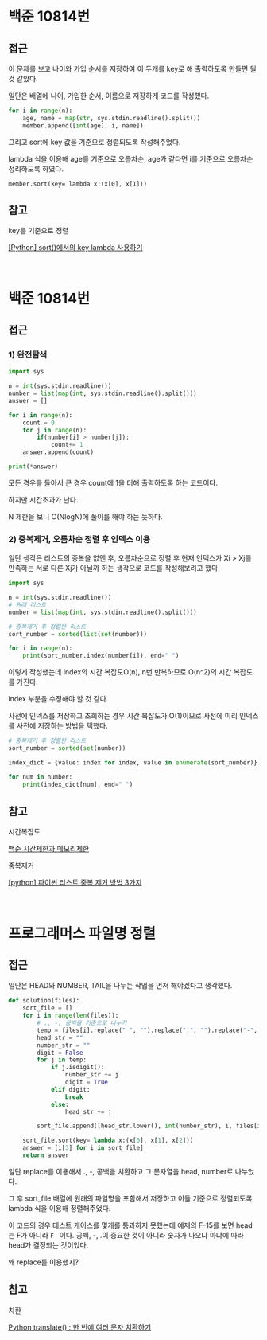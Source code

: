 # 백준 10814번

## 접근

이 문제를 보고 나이와 가입 순서를 저장하여 이 두개를 key로 해 출력하도록 만들면 될 것 같았다.

일단은 배열에 나이, 가입한 순서, 이름으로 저장하게 코드를 작성했다.

```python
for i in range(n):
    age, name = map(str, sys.stdin.readline().split())
    member.append([int(age), i, name])
```

그리고 sort에 key 값을 기준으로 정렬되도록 작성해주었다.

lambda 식을 이용해 age를 기준으로 오름차순, age가 같다면 i를 기준으로 오름차순 정리하도록 하였다.

`member.sort(key= lambda x:(x[0], x[1]))`

## 참고

key를 기준으로 정렬

[[Python] sort()에서의 key lambda 사용하기](https://kingofbackend.tistory.com/98)

<br>

# 백준 10814번

## 접근

### 1) 완전탐색

```python
import sys

n = int(sys.stdin.readline())
number = list(map(int, sys.stdin.readline().split()))
answer = []

for i in range(n):
    count = 0
    for j in range(n):
        if(number[i] > number[j]):
            count+= 1
    answer.append(count)

print(*answer)
```

모든 경우를 돌아서 큰 경우 count에 1을 더해 출력하도록 하는 코드이다.

하지만 시간초과가 난다.

N 제한을 보니 O(NlogN)에 풀이를 해야 하는 듯하다.

### 2) 중복제거, 오름차순 정렬 후 인덱스 이용

일단 생각은 리스트의 중복을 없앤 후, 오름차순으로 정렬 후 현재 인덱스가 Xi > Xj를 만족하는 서로 다른 Xj가 아닐까 하는 생각으로 코드를 작성해보려고 했다.

```python
import sys

n = int(sys.stdin.readline())
# 원래 리스트
number = list(map(int, sys.stdin.readline().split()))

# 중복제거 후 정렬한 리스트
sort_number = sorted(list(set(number)))

for i in range(n):
    print(sort_number.index(number[i]), end=" ")
```

이렇게 작성했는데 index의 시간 복잡도O(n), n번 반복하므로 O(n^2)의 시간 복잡도를 가진다.

index 부분을 수정해야 할 것 같다.

사전에 인덱스를 저장하고 조회하는 경우 시간 복잡도가 O(1)이므로 사전에 미리 인덱스를 사전에 저장하는 방법을 택했다.

```python
# 중복제거 후 정렬한 리스트
sort_number = sorted(set(number))

index_dict = {value: index for index, value in enumerate(sort_number)}

for num in number:
    print(index_dict[num], end=" ")
```

## 참고

시간복잡도

[백준 시간제한과 메모리제한](https://syh39.github.io/algorithm/algorithm_2/)

중복제거

[[python] 파이썬 리스트 중복 제거 방법 3가지](https://blockdmask.tistory.com/543)

<br>

# 프로그래머스 파일명 정렬

## 접근

일단은 HEAD와 NUMBER, TAIL을 나누는 작업을 먼저 해야겠다고 생각했다.

```python
def solution(files):
    sort_file = []
    for i in range(len(files)):
        # ., -, 공백을 기준으로 나누기
        temp = files[i].replace(" ", "").replace(".", "").replace("-", "")
        head_str = ""
        number_str = ""
        digit = False
        for j in temp:
            if j.isdigit():
                number_str += j
                digit = True
            elif digit:
                break
            else:
                head_str += j

        sort_file.append([head_str.lower(), int(number_str), i, files[i]])

    sort_file.sort(key= lambda x:(x[0], x[1], x[2]))
    answer = [i[3] for i in sort_file]
    return answer
```

일단 replace를 이용해서 ., -, 공백을 치환하고 그 문자열을 head, number로 나누었다.

그 후 sort_file 배열에 원래의 파일명을 포함해서 저장하고 이들 기준으로 정렬되도록 lambda 식을 이용해 정렬해주었다.

이 코드의 경우 테스트 케이스를 몇개를 통과하지 못했는데 예제의 F-15를 보면 head는 F가 아니라 `F-` 이다. 공백, -, .이 중요한 것이 아니라 숫자가 나오냐 마냐에 따라 head가 결정되는 것이었다.

왜 replace를 이용했지?

## 참고

치환

[Python translate() : 한 번에 여러 문자 치환하기](https://velog.io/@keywookim/Python-translate-한-번에-여러-문자-치환하기)
